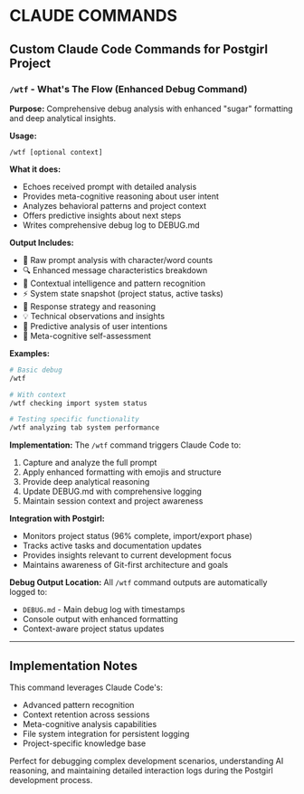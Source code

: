 # CLAUDE COMMANDS

## Custom Claude Code Commands for Postgirl Project

### `/wtf` - What's The Flow (Enhanced Debug Command)

**Purpose:** Comprehensive debug analysis with enhanced "sugar" formatting and deep analytical insights.

**Usage:** 
```
/wtf [optional context]
```

**What it does:**
- Echoes received prompt with detailed analysis
- Provides meta-cognitive reasoning about user intent
- Analyzes behavioral patterns and project context
- Offers predictive insights about next steps
- Writes comprehensive debug log to DEBUG.md

**Output Includes:**
- 🍬 Raw prompt analysis with character/word counts
- 🔍 Enhanced message characteristics breakdown
- 🧠 Contextual intelligence and pattern recognition
- ⚡ System state snapshot (project status, active tasks)
- 🎯 Response strategy and reasoning
- 💡 Technical observations and insights
- 🚀 Predictive analysis of user intentions
- 🤔 Meta-cognitive self-assessment

**Examples:**

```bash
# Basic debug
/wtf

# With context
/wtf checking import system status

# Testing specific functionality
/wtf analyzing tab system performance
```

**Implementation:**
The `/wtf` command triggers Claude Code to:
1. Capture and analyze the full prompt
2. Apply enhanced formatting with emojis and structure
3. Provide deep analytical reasoning
4. Update DEBUG.md with comprehensive logging
5. Maintain session context and project awareness

**Integration with Postgirl:**
- Monitors project status (96% complete, import/export phase)
- Tracks active tasks and documentation updates
- Provides insights relevant to current development focus
- Maintains awareness of Git-first architecture and goals

**Debug Output Location:**
All `/wtf` command outputs are automatically logged to:
- `DEBUG.md` - Main debug log with timestamps
- Console output with enhanced formatting
- Context-aware project status updates

---

## Implementation Notes

This command leverages Claude Code's:
- Advanced pattern recognition
- Context retention across sessions  
- Meta-cognitive analysis capabilities
- File system integration for persistent logging
- Project-specific knowledge base

Perfect for debugging complex development scenarios, understanding AI reasoning, and maintaining detailed interaction logs during the Postgirl development process.